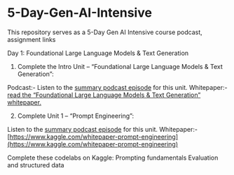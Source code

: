 # 5-Day-Gen-AI-Intensive
This repository serves as a 5-Day Gen AI Intensive course podcast, assignment links

Day 1: Foundational Large Language Models & Text Generation
1. Complete the Intro Unit – “Foundational Large Language Models & Text Generation”:

Podcast:- Listen to the [summary podcast episode](https://www.youtube.com/watch?v=Na3O4Pkbp-U&list=PLqFaTIg4myu_yKJpvF8WE2JfaG5kGuvoE&index=2) for this unit.
Whitepaper:-  [read the “Foundational Large Language Models & Text Generation” whitepaper.](https://www.kaggle.com/whitepaper-foundational-llm-and-text-generation) 

2. Complete Unit 1 – “Prompt Engineering”:

Listen to the [summary podcast episode](https://www.youtube.com/watch?v=CFtX0ZyLSAY&list=PLqFaTIg4myu_yKJpvF8WE2JfaG5kGuvoE&index=2) for this unit.
Whitepaper:- [https://www.kaggle.com/whitepaper-prompt-engineering](https://www.kaggle.com/whitepaper-prompt-engineering)

Complete these codelabs on Kaggle:
Prompting fundamentals
Evaluation and structured data

